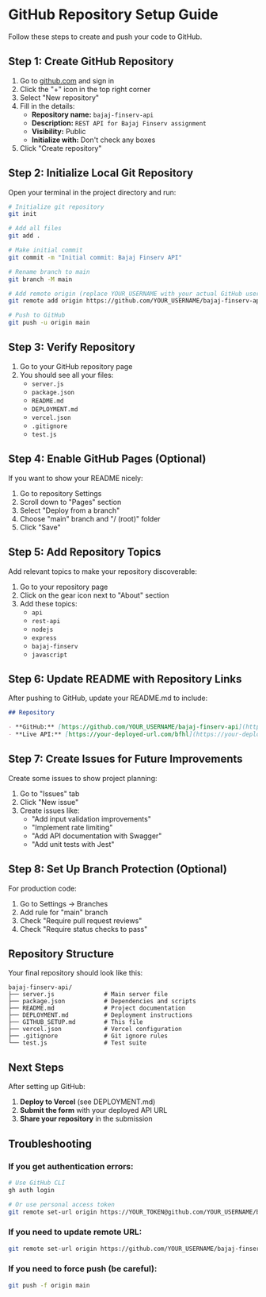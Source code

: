# GitHub Repository Setup Guide

Follow these steps to create and push your code to GitHub.

## Step 1: Create GitHub Repository

1. Go to [github.com](https://github.com) and sign in
2. Click the "+" icon in the top right corner
3. Select "New repository"
4. Fill in the details:
   - **Repository name:** `bajaj-finserv-api`
   - **Description:** `REST API for Bajaj Finserv assignment`
   - **Visibility:** Public
   - **Initialize with:** Don't check any boxes
5. Click "Create repository"

## Step 2: Initialize Local Git Repository

Open your terminal in the project directory and run:

```bash
# Initialize git repository
git init

# Add all files
git add .

# Make initial commit
git commit -m "Initial commit: Bajaj Finserv API"

# Rename branch to main
git branch -M main

# Add remote origin (replace YOUR_USERNAME with your actual GitHub username)
git remote add origin https://github.com/YOUR_USERNAME/bajaj-finserv-api.git

# Push to GitHub
git push -u origin main
```

## Step 3: Verify Repository

1. Go to your GitHub repository page
2. You should see all your files:
   - `server.js`
   - `package.json`
   - `README.md`
   - `DEPLOYMENT.md`
   - `vercel.json`
   - `.gitignore`
   - `test.js`

## Step 4: Enable GitHub Pages (Optional)

If you want to show your README nicely:

1. Go to repository Settings
2. Scroll down to "Pages" section
3. Select "Deploy from a branch"
4. Choose "main" branch and "/ (root)" folder
5. Click "Save"

## Step 5: Add Repository Topics

Add relevant topics to make your repository discoverable:

1. Go to your repository page
2. Click on the gear icon next to "About" section
3. Add these topics:
   - `api`
   - `rest-api`
   - `nodejs`
   - `express`
   - `bajaj-finserv`
   - `javascript`

## Step 6: Update README with Repository Links

After pushing to GitHub, update your README.md to include:

```markdown
## Repository

- **GitHub:** [https://github.com/YOUR_USERNAME/bajaj-finserv-api](https://github.com/YOUR_USERNAME/bajaj-finserv-api)
- **Live API:** [https://your-deployed-url.com/bfhl](https://your-deployed-url.com/bfhl)
```

## Step 7: Create Issues for Future Improvements

Create some issues to show project planning:

1. Go to "Issues" tab
2. Click "New issue"
3. Create issues like:
   - "Add input validation improvements"
   - "Implement rate limiting"
   - "Add API documentation with Swagger"
   - "Add unit tests with Jest"

## Step 8: Set Up Branch Protection (Optional)

For production code:

1. Go to Settings → Branches
2. Add rule for "main" branch
3. Check "Require pull request reviews"
4. Check "Require status checks to pass"

## Repository Structure

Your final repository should look like this:

```
bajaj-finserv-api/
├── server.js              # Main server file
├── package.json           # Dependencies and scripts
├── README.md              # Project documentation
├── DEPLOYMENT.md          # Deployment instructions
├── GITHUB_SETUP.md        # This file
├── vercel.json            # Vercel configuration
├── .gitignore             # Git ignore rules
└── test.js                # Test suite
```

## Next Steps

After setting up GitHub:

1. **Deploy to Vercel** (see DEPLOYMENT.md)
2. **Submit the form** with your deployed API URL
3. **Share your repository** in the submission

## Troubleshooting

### If you get authentication errors:
```bash
# Use GitHub CLI
gh auth login

# Or use personal access token
git remote set-url origin https://YOUR_TOKEN@github.com/YOUR_USERNAME/bajaj-finserv-api.git
```

### If you need to update remote URL:
```bash
git remote set-url origin https://github.com/YOUR_USERNAME/bajaj-finserv-api.git
```

### If you need to force push (be careful):
```bash
git push -f origin main
```
